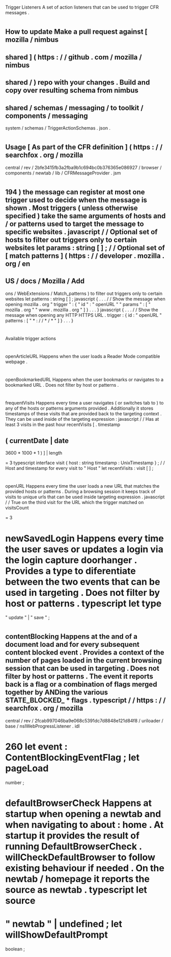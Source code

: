 #
Trigger
Listeners
A
set
of
action
listeners
that
can
be
used
to
trigger
CFR
messages
.
#
#
How
to
update
Make
a
pull
request
against
[
mozilla
/
nimbus
-
shared
]
(
https
:
/
/
github
.
com
/
mozilla
/
nimbus
-
shared
/
)
repo
with
your
changes
.
Build
and
copy
over
resulting
schema
from
nimbus
-
shared
/
schemas
/
messaging
/
to
toolkit
/
components
/
messaging
-
system
/
schemas
/
TriggerActionSchemas
.
json
.
#
#
Usage
[
As
part
of
the
CFR
definition
]
(
https
:
/
/
searchfox
.
org
/
mozilla
-
central
/
rev
/
2bfe3415fb3a2fba9b1c694bc0b376365e086927
/
browser
/
components
/
newtab
/
lib
/
CFRMessageProvider
.
jsm
#
194
)
the
message
can
register
at
most
one
trigger
used
to
decide
when
the
message
is
shown
.
Most
triggers
(
unless
otherwise
specified
)
take
the
same
arguments
of
hosts
and
/
or
patterns
used
to
target
the
message
to
specific
websites
.
javascript
/
/
Optional
set
of
hosts
to
filter
out
triggers
only
to
certain
websites
let
params
:
string
[
]
;
/
/
Optional
set
of
[
match
patterns
]
(
https
:
/
/
developer
.
mozilla
.
org
/
en
-
US
/
docs
/
Mozilla
/
Add
-
ons
/
WebExtensions
/
Match_patterns
)
to
filter
out
triggers
only
to
certain
websites
let
patterns
:
string
[
]
;
javascript
{
.
.
.
/
/
Show
the
message
when
opening
mozilla
.
org
"
trigger
"
:
{
"
id
"
:
"
openURL
"
"
params
"
:
[
"
mozilla
.
org
"
"
www
.
mozilla
.
org
"
]
}
.
.
.
}
javascript
{
.
.
.
/
/
Show
the
message
when
opening
any
HTTP
HTTPS
URL
.
trigger
:
{
id
:
"
openURL
"
patterns
:
[
"
*
:
/
/
*
/
*
"
]
}
.
.
.
}
#
#
Available
trigger
actions
#
#
#
openArticleURL
Happens
when
the
user
loads
a
Reader
Mode
compatible
webpage
.
#
#
#
openBookmarkedURL
Happens
when
the
user
bookmarks
or
navigates
to
a
bookmarked
URL
.
Does
not
filter
by
host
or
patterns
.
#
#
#
frequentVisits
Happens
every
time
a
user
navigates
(
or
switches
tab
to
)
to
any
of
the
hosts
or
patterns
arguments
provided
.
Additionally
it
stores
timestamps
of
these
visits
that
are
provided
back
to
the
targeting
context
.
They
can
be
used
inside
of
the
targeting
expression
:
javascript
/
/
Has
at
least
3
visits
in
the
past
hour
recentVisits
[
.
timestamp
>
(
currentDate
|
date
-
3600
*
1000
*
1
)
]
|
length
>
=
3
typescript
interface
visit
{
host
:
string
timestamp
:
UnixTimestamp
}
;
/
/
Host
and
timestamp
for
every
visit
to
"
Host
"
let
recentVisits
:
visit
[
]
;
#
#
#
openURL
Happens
every
time
the
user
loads
a
new
URL
that
matches
the
provided
hosts
or
patterns
.
During
a
browsing
session
it
keeps
track
of
visits
to
unique
urls
that
can
be
used
inside
targeting
expression
.
javascript
/
/
True
on
the
third
visit
for
the
URL
which
the
trigger
matched
on
visitsCount
>
=
3
#
#
#
newSavedLogin
Happens
every
time
the
user
saves
or
updates
a
login
via
the
login
capture
doorhanger
.
Provides
a
type
to
diferentiate
between
the
two
events
that
can
be
used
in
targeting
.
Does
not
filter
by
host
or
patterns
.
typescript
let
type
=
"
update
"
|
"
save
"
;
#
#
#
contentBlocking
Happens
at
the
and
of
a
document
load
and
for
every
subsequent
content
blocked
event
.
Provides
a
context
of
the
number
of
pages
loaded
in
the
current
browsing
session
that
can
be
used
in
targeting
.
Does
not
filter
by
host
or
patterns
.
The
event
it
reports
back
is
a
flag
or
a
combination
of
flags
merged
together
by
ANDing
the
various
STATE_BLOCKED_
*
flags
.
typescript
/
/
https
:
/
/
searchfox
.
org
/
mozilla
-
central
/
rev
/
2fcab997046ba9e068c5391dc7d8848e121d84f8
/
uriloader
/
base
/
nsIWebProgressListener
.
idl
#
260
let
event
:
ContentBlockingEventFlag
;
let
pageLoad
=
number
;
#
#
#
defaultBrowserCheck
Happens
at
startup
when
opening
a
newtab
and
when
navigating
to
about
:
home
.
At
startup
it
provides
the
result
of
running
DefaultBrowserCheck
.
willCheckDefaultBrowser
to
follow
existing
behaviour
if
needed
.
On
the
newtab
/
homepage
it
reports
the
source
as
newtab
.
typescript
let
source
=
"
newtab
"
|
undefined
;
let
willShowDefaultPrompt
=
boolean
;
